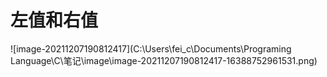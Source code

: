 # 左值和右值

![image-20211207190812417](C:\Users\fei_c\Documents\Programing Language\C\笔记\image\image-20211207190812417-16388752961531.png)